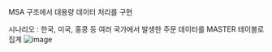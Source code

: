 MSA 구조에서 대용량 데이터 처리를 구현

시나리오 : 한국, 미국, 홍콩 등 여러 국가에서 발생한 주문 데이터를 MASTER 테이블로 집계
![image](https://github.com/user-attachments/assets/a0d16e8c-5a66-4206-94bb-da5cfa4a383f)
